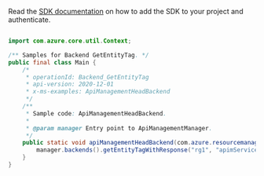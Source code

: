 Read the [SDK documentation](https://github.com/Azure/azure-sdk-for-java/blob/azure-resourcemanager-apimanagement_1.0.0-beta.2/sdk/apimanagement/azure-resourcemanager-apimanagement/README.md) on how to add the SDK to your project and authenticate.

```java

import com.azure.core.util.Context;

/** Samples for Backend GetEntityTag. */
public final class Main {
    /*
     * operationId: Backend_GetEntityTag
     * api-version: 2020-12-01
     * x-ms-examples: ApiManagementHeadBackend
     */
    /**
     * Sample code: ApiManagementHeadBackend.
     *
     * @param manager Entry point to ApiManagementManager.
     */
    public static void apiManagementHeadBackend(com.azure.resourcemanager.apimanagement.ApiManagementManager manager) {
        manager.backends().getEntityTagWithResponse("rg1", "apimService1", "sfbackend", Context.NONE);
    }
}
```
